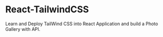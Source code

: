 # React-TailwindCSS
Learn and Deploy TailWind CSS into React Application and build a Photo Gallery with API.
